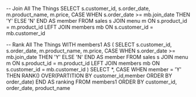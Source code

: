 --  Join All The Things
SELECT
	s.customer_id,
	s.order_date,
	m.product_name,
	m.price,
	CASE 
		WHEN s.order_date >= mb.join_date THEN 'Y'
		ELSE 'N' END AS member
FROM sales s
JOIN menu m ON s.product_id = m.product_id
LEFT JOIN members mb ON s.customer_id = mb.customer_id


-- Rank All The Things
WITH members1 AS (
	SELECT
		s.customer_id,
		s.order_date,
		m.product_name,
		m.price,
		CASE 
			WHEN s.order_date >= mb.join_date THEN 'Y'
			ELSE 'N' END AS member
	FROM sales s
	JOIN menu m ON s.product_id = m.product_id
	LEFT JOIN members mb ON s.customer_id = mb.customer_id
)
SELECT *,
	CASE 
		WHEN member = 'Y' 
		THEN RANK() OVER(PARTITION BY customer_id,member ORDER BY order_date) END AS ranking
FROM members1
ORDER BY customer_id, order_date, product_name